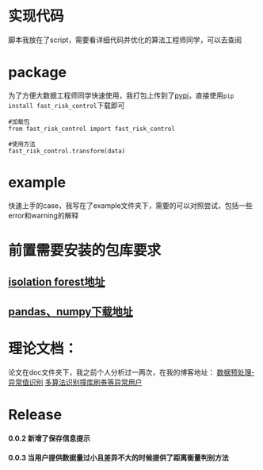 # 实现代码
脚本我放在了script，需要看详细代码并优化的算法工程师同学，可以去查阅

# package
为了方便大数据工程师同学快速使用，我打包上传到了[pypi](https://pypi.python.org/pypi?:action=display&name=fast_risk_control&version=0.0.1)，直接使用`pip install fast_risk_control`下载即可
```
#加载包
from fast_risk_control import fast_risk_control

#使用方法
fast_risk_control.transform(data)
```


# example
快速上手的case，我写在了example文件夹下，需要的可以对照尝试，包括一些error和warning的解释

# 前置需要安装的包库要求
## [isolation forest地址](https://github.com/scikit-learn/scikit-learn/blob/master/sklearn/ensemble/iforest.py)
## [pandas、numpy下载地址](http://www.lfd.uci.edu/~gohlke/pythonlibs/)

# 理论文档：
论文在doc文件夹下，我之前个人分析过一两次，在我的博客地址：
[数据预处理-异常值识别](http://shataowei.com/2017/08/09/数据预处理-异常值识别/)
[多算法识别撞库刷券等异常用户](http://shataowei.com/2017/12/01/多算法识别撞库刷券等异常用户/)

# Release
#### 0.0.2 新增了保存信息提示
#### 0.0.3 当用户提供数据**量过小且差异不大**的时候提供了距离衡量判别方法